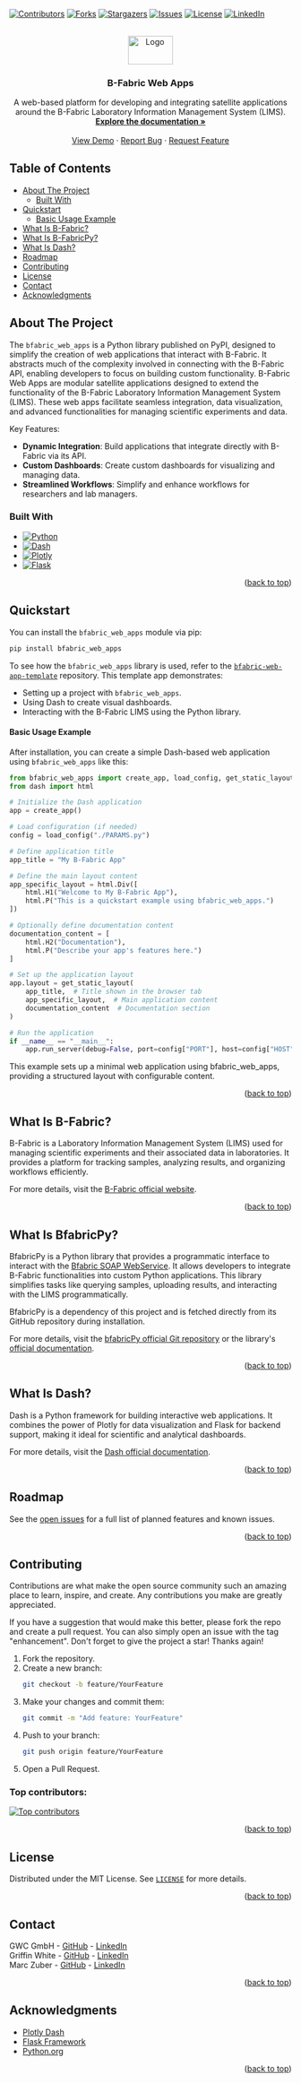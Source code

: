 <!-- Improved compatibility of back to top link: See: https://github.com/othneildrew/Best-README-Template/pull/73 -->
<a id="readme-top"></a>
<!--
*** Thanks for checking out the Best-README-Template. If you have a suggestion
*** that would make this better, please fork the repo and create a pull request
*** or simply open an issue with the tag "enhancement".
*** Don't forget to give the project a star!
*** Thanks again! Now go create something AMAZING! :D
-->


<!-- PROJECT SHIELDS -->
<!--
*** I'm using markdown "reference style" links for readability.
*** Reference links are enclosed in brackets [ ] instead of parentheses ( ).
*** See the bottom of this document for the declaration of the reference variables
*** for contributors-url, forks-url, etc. This is an optional, concise syntax you may use.
*** https://www.markdownguide.org/basic-syntax/#reference-style-links
-->
[![Contributors][contributors-shield]][contributors-url]
[![Forks][forks-shield]][forks-url]
[![Stargazers][stars-shield]][stars-url]
[![Issues][issues-shield]][issues-url]
[![License][license-shield]][license-url]
[![LinkedIn][linkedin-shield]][linkedin-url]


<!-- PROJECT LOGO -->
<br />
<div align="center">
  <a href="https://github.com/GWCustom/bfabric-web-apps">
    <img src="https://drive.google.com/uc?export=view&id=1_RekqDx9tOY-4ziZLn7cG9sozMXIhrfE" alt="Logo" width="80" height="50.6">
  </a>

<h3 align="center">B-Fabric Web Apps</h3>

  <p align="center">
    A web-based platform for developing and integrating satellite applications around the B-Fabric Laboratory Information Management System (LIMS).
    <br />
    <a href="https://pypi.org/project/bfabric-web-apps/"><strong>Explore the documentation »</strong></a>
    <br />
    <br />
    <a href="https://github.com/GWCustom/bfabric-web-app-template">View Demo</a>
    ·
    <a href="https://github.com/GWCustom/bfabric-web-apps/issues/new?labels=bug&template=bug-report---.md">Report Bug</a>
    ·
    <a href="https://github.com/GWCustom/bfabric-web-apps/issues/new?labels=enhancement&template=feature-request---.md">Request Feature</a>
  </p>
</div>


<!-- TABLE OF CONTENTS -->
## Table of Contents

- [About The Project](#about-the-project)
  - [Built With](#built-with)
- [Quickstart](#Quickstart)
  - [Basic Usage Example](#Basic-Usage-Example)
- [What Is B-Fabric?](#what-is-bfabric)
- [What Is B-FabricPy?](#what-is-bfabricpy)
- [What Is Dash?](#what-is-dash)
- [Roadmap](#roadmap)
- [Contributing](#contributing)
- [License](#license)
- [Contact](#contact)
- [Acknowledgments](#acknowledgments)




## About The Project

The `bfabric_web_apps` is a Python library published on PyPI, designed to simplify the creation of web applications that interact with B-Fabric. It abstracts much of the complexity involved in connecting with the B-Fabric API, enabling developers to focus on building custom functionality. B-Fabric Web Apps are modular satellite applications designed to extend the functionality of the B-Fabric Laboratory Information Management System (LIMS). These web apps facilitate seamless integration, data visualization, and advanced functionalities for managing scientific experiments and data.

Key Features:
- **Dynamic Integration**: Build applications that integrate directly with B-Fabric via its API.
- **Custom Dashboards**: Create custom dashboards for visualizing and managing data.
- **Streamlined Workflows**: Simplify and enhance workflows for researchers and lab managers.

### Built With

* [![Python][Python.js]][Python-url]
* [![Dash][Dash.js]][Dash-url]
* [![Plotly][Plotly.js]][Plotly-url]
* [![Flask][Flask.js]][Flask-url]

<p align="right">(<a href="#readme-top">back to top</a>)</p>

## Quickstart

You can install the `bfabric_web_apps` module via pip:

```sh
pip install bfabric_web_apps
```

To see how the `bfabric_web_apps` library is used, refer to the [`bfabric-web-app-template`](https://github.com/GWCustom/bfabric-web-app-template) repository. This template app demonstrates:
- Setting up a project with `bfabric_web_apps`.
- Using Dash to create visual dashboards.
- Interacting with the B-Fabric LIMS using the Python library.

#### Basic Usage Example

After installation, you can create a simple Dash-based web application using `bfabric_web_apps` like this:

```python
from bfabric_web_apps import create_app, load_config, get_static_layout
from dash import html

# Initialize the Dash application
app = create_app()

# Load configuration (if needed)
config = load_config("./PARAMS.py")

# Define application title
app_title = "My B-Fabric App"

# Define the main layout content
app_specific_layout = html.Div([
    html.H1("Welcome to My B-Fabric App"),
    html.P("This is a quickstart example using bfabric_web_apps.")
])

# Optionally define documentation content
documentation_content = [
    html.H2("Documentation"),
    html.P("Describe your app's features here.")
]

# Set up the application layout
app.layout = get_static_layout(
    app_title,  # Title shown in the browser tab
    app_specific_layout,  # Main application content
    documentation_content  # Documentation section
)

# Run the application
if __name__ == "__main__":
    app.run_server(debug=False, port=config["PORT"], host=config["HOST"])

```

This example sets up a minimal web application using bfabric_web_apps, providing a structured layout with configurable content.

<p align="right">(<a href="#readme-top">back to top</a>)</p>

## What Is B-Fabric?

B-Fabric is a Laboratory Information Management System (LIMS) used for managing scientific experiments and their associated data in laboratories. It provides a platform for tracking samples, analyzing results, and organizing workflows efficiently. 

For more details, visit the [B-Fabric official website](https://fgcz-bfabric.uzh.ch/bfabric/).

<p align="right">(<a href="#readme-top">back to top</a>)</p>


## What Is BfabricPy?

BfabricPy is a Python library that provides a programmatic interface to interact with the [Bfabric SOAP WebService](https://fgcz-bfabric.uzh.ch/wiki/tiki-index.php?page=Webservices). It allows developers to integrate B-Fabric functionalities into custom Python applications. This library simplifies tasks like querying samples, uploading results, and interacting with the LIMS programmatically.

BfabricPy is a dependency of this project and is fetched directly from its GitHub repository during installation.

For more details, visit the [bfabricPy official Git repository](https://github.com/fgcz/bfabricPy/tree/main) or the library's [official documentation](https://fgcz.github.io/bfabricPy).
<p align="right">(<a href="#readme-top">back to top</a>)</p>


## What Is Dash?

Dash is a Python framework for building interactive web applications. It combines the power of Plotly for data visualization and Flask for backend support, making it ideal for scientific and analytical dashboards.

For more details, visit the [Dash official documentation](https://dash.plotly.com/).

<p align="right">(<a href="#readme-top">back to top</a>)</p>


## Roadmap

See the [open issues](https://github.com/GWCustom/bfabric-web-apps/issues) for a full list of planned features and known issues.

<p align="right">(<a href="#readme-top">back to top</a>)</p>


## Contributing

Contributions are what make the open source community such an amazing place to learn, inspire, and create. Any contributions you make are greatly appreciated.

If you have a suggestion that would make this better, please fork the repo and create a pull request. You can also simply open an issue with the tag "enhancement".
Don't forget to give the project a star! Thanks again!

1. Fork the repository.
2. Create a new branch:
   ```sh
   git checkout -b feature/YourFeature
   ```
3. Make your changes and commit them:
   ```sh
   git commit -m "Add feature: YourFeature"
   ```
4. Push to your branch:
   ```sh
   git push origin feature/YourFeature
   ```
5. Open a Pull Request.

### Top contributors:

<a href="https://github.com/GWCustom/bfabric-web-apps/graphs/contributors">
  <img src="https://contrib.rocks/image?repo=GWCustom/bfabric-web-apps" alt="Top contributors" />
</a>

<p align="right">(<a href="#readme-top">back to top</a>)</p>


## License

Distributed under the MIT License. See [`LICENSE`](https://github.com/GWCustom/bfabric-web-apps/blob/main/LICENSE) for more details.

<p align="right">(<a href="#readme-top">back to top</a>)</p>


## Contact

GWC GmbH - [GitHub](https://github.com/GWCustom) - [LinkedIn](https://www.linkedin.com/company/gwc-gmbh/posts/?feedView=all)  
Griffin White - [GitHub](https://github.com/grawfin) - [LinkedIn](https://www.linkedin.com/in/griffin-white-3aa20918a/)  
Marc Zuber - [GitHub](https://github.com/MarcZuberGWC) - [LinkedIn](https://www.linkedin.com/in/marc-zuber-1161b3305/)

<p align="right">(<a href="#readme-top">back to top</a>)</p>



## Acknowledgments

- [Plotly Dash](https://dash.plotly.com/)
- [Flask Framework](https://flask.palletsprojects.com/)
- [Python.org](https://www.python.org/)

<p align="right">(<a href="#readme-top">back to top</a>)</p>



<!-- MARKDOWN LINKS & IMAGES -->
<!-- https://www.markdownguide.org/basic-syntax/#reference-style-links -->
[contributors-shield]: https://img.shields.io/github/contributors/GWCustom/bfabric-web-apps.svg?style=for-the-badge
[contributors-url]: https://github.com/GWCustom/bfabric-web-apps/graphs/contributors
[forks-shield]: https://img.shields.io/github/forks/GWCustom/bfabric-web-apps.svg?style=for-the-badge
[forks-url]: https://github.com/GWCustom/bfabric-web-apps/network/members
[stars-shield]: https://img.shields.io/github/stars/GWCustom/bfabric-web-apps.svg?style=for-the-badge
[stars-url]: https://github.com/GWCustom/bfabric-web-apps/stargazers
[issues-shield]: https://img.shields.io/github/issues/GWCustom/bfabric-web-apps.svg?style=for-the-badge
[issues-url]: https://github.com/GWCustom/bfabric-web-apps/issues
[license-shield]: https://img.shields.io/github/license/GWCustom/bfabric-web-apps.svg?style=for-the-badge
[license-url]: https://github.com/GWCustom/bfabric-web-apps/blob/main/LICENSE
[linkedin-shield]: https://img.shields.io/badge/-LinkedIn-black.svg?style=for-the-badge&logo=linkedin&colorB=555
[linkedin-url]: https://www.linkedin.com/company/gwc-gmbh/posts/?feedView=all
[product-screenshot]: images/screenshot.png
[Python.js]: https://img.shields.io/badge/python-000000?style=for-the-badge&logo=python&logoColor=white
[Python-url]: https://www.python.org/
[Dash.js]: https://img.shields.io/badge/dash-20232A?style=for-the-badge&logo=dash&logoColor=61DAFB
[Dash-url]: https://dash.plotly.com/
[Plotly.js]: https://img.shields.io/badge/plotly-563D7C?style=for-the-badge&logo=plotly&logoColor=white
[Plotly-url]: https://plotly.com/
[Flask.js]: https://img.shields.io/badge/flask-0769AD?style=for-the-badge&logo=flask&logoColor=white
[Flask-url]: https://flask.palletsprojects.com/en/stable/
